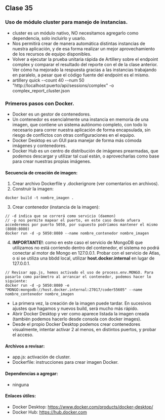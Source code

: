 ## Clase 35

### Uso de módulo cluster para manejo de instancias.
* cluster es un módulo nativo, NO necesitamos agregarlo como dependencia, solo incluirlo y usarlo.
* Nos permitirá crear de manera automática distintas instancias de nuestra aplicación, y de esa forma realizar un mejor aprovechamiento de los recursos de equipo disponibles.
* Volver a ejecutar la prueba unitaria rápida de Artillery sobre el endpoint complex y comparar el resultado del reporte con el de la clase anterior. Ver cómo ha mejorado la respuesta gracias a las instancias trabajando en paralelo, a pesar que el código fuente del endpoint es el mismo.
* artillery quick --count 40 --num 50 "http://localhost:puerto/api/sessions/complex" -o complex_report_cluster.json

### Primeros pasos con Docker.
* Docker es un gestor de contenedores.
* Un contenedor es esencialmente una instancia en memoria de una imagen, que contiene un sistema autónomo completo, con todo lo necesario para correr nuestra aplicación de forma encapsulada, sin riesgo de conflictos con otras configuraciones en el equipo.
* Docker Desktop es un GUI para manejar de forma más cómoda imágenes y contenedores.
* Docker Hub es un centro de distribución de imágenes prearmadas, que podemos descargar y utilizar tal cual están, o aprovecharlas como base para crear nuestras propias imágenes.

#### Secuencia de creación de imagen:
1. Crear archivo Dockerfile y .dockerignore (ver comentarios en archivos).
2. Construir la imagen:
```
docker build -t nombre_imagen .
```
3. Crear contenedor (instancia de la imagen):
```
// -d indica que se correrá como servicio (daemon)
// -p nos permite mapear el puerto, en este caso desde afuera accederemos por puerto 5050, por supuesto podríamos mantener el mismo (8080:8080)
docker run -d -p 5050:8080 --name nombre_contenedor nombre_imagen
```
4. **IMPORTANTE!**: como en este caso el servicio de MongoDB que utilizamos no está corriendo dentro del contenedor, el sistema no podrá conectar al motor de Mongo en 127.0.0.1. Probar con el servicio de Atlas, o si se utiliza una bbdd local, utilizar **host.docker.internal** en lugar de 127.0.0.1.
```
// Revisar app.js, hemos activado el uso de process.env.MONGO. Para pasarlo como parámetro al arrancar el contenedor, podemos hacer lo siguiente:
docker run -d -p 5050:8080 -e "MONGO:mongodb://host.docker.internal:27017/coder55605" --name nombre_contenedor nombre_imagen
```

* La primera vez, la creación de la imagen puede tardar. En sucesivos ajustes que hagamos y nuevos build, será mucho más rápido.
* Abrir Docker Desktop y ver como aparece listada la imagen creada (también podemos hacerlo desde consola con docker images).
* Desde el propio Docker Desktop podemos crear contenedores visualmente, intentar activar 2 al menos, en distintos puertos, y probar el acceso.

#### Archivos a revisar:
* app.js: activación de cluster.
* Dockerfile: instrucciones para crear imagen Docker.

#### Dependencias a agregar:
* ninguna

#### Enlaces útiles:
* Docker Desktop: https://www.docker.com/products/docker-desktop/
* Docker Hub: https://hub.docker.com